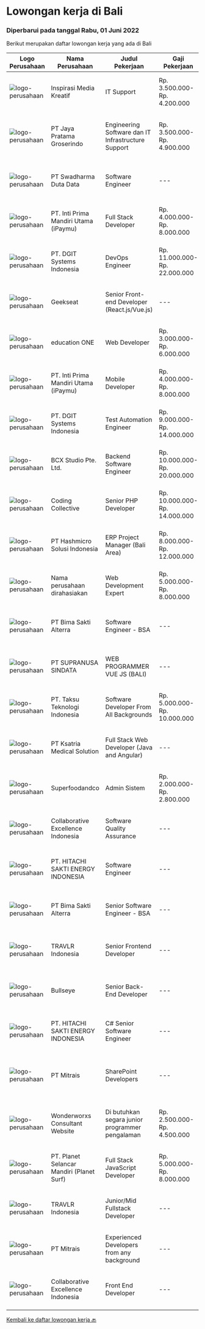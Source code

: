 
  # Lowongan kerja di Bali

  ### Diperbarui pada tanggal Rabu, 01 Juni 2022

  Berikut merupakan daftar lowongan kerja yang ada di Bali

  |Logo Perusahaan | Nama Perusahaan | Judul Pekerjaan | Gaji Pekerjaan | Lokasi | Deskripsi | Tanggal diunggah | Pranala |
  | -------------- | --------------- | --------------- | --------- | --------- | -------------- | ------- | ----------- |
  |![logo-perusahaan](https://image-service-cdn.seek.com.au/bda7f6a7f8a2b9bd26cdab58c652c208e51de0b8/ee4dce1061f3f616224767ad58cb2fc751b8d2dc)|Inspirasi Media Kreatif|IT Support|Rp. 3.500.000-Rp. 4.200.000|Denpasar|Dibutuhkan : Staf IT Support Minimum SMK / D1 / S1 Informatika atau Komputer Jujur, Disiplin, Rajin, Bertanggung jawab Mampu berkerja dalam team Paham...|Selasa, 31 Mei 2022|https://www.jobstreet.co.id/id/job/it-support-3902007?token=0~8fde554c-2384-4ccf-8c17-44c0f87c6bd1&sectionRank=1&jobId=jobstreet-id-job-3902007|
|![logo-perusahaan](https://image-service-cdn.seek.com.au/be1af91ee777d17a59fabd05c5b8597d433a88d1/ee4dce1061f3f616224767ad58cb2fc751b8d2dc)|PT Jaya Pratama Groserindo|Engineering Software dan IT Infrastructure Support|Rp. 3.500.000-Rp. 4.900.000|Denpasar|Kualifikasi :   Lulusan Sarjana Komputer Science / Information Technology (IT ) Minimum IPK 3,00 Usia 20 - 30 tahun  Menguasai C#, ASP.Net , Visual...|Jumat, 27 Mei 2022|https://www.jobstreet.co.id/id/job/engineering-software-dan-it-infrastructure-support-3887379?token=0~8fde554c-2384-4ccf-8c17-44c0f87c6bd1&sectionRank=2&jobId=jobstreet-id-job-3887379|
|![logo-perusahaan](https://image-service-cdn.seek.com.au/e55e3708620a7ff5e7da329d1725ee01ed113417/ee4dce1061f3f616224767ad58cb2fc751b8d2dc)|PT Swadharma Duta Data|Software Engineer|---|Jakarta Raya|Software Development (.net) Memahami konsep pengembangan aplikasi Memahami konsep Microservices Architecture Familiar dengan Konsep Dasar dari Linux...|Sabtu, 28 Mei 2022|https://www.jobstreet.co.id/id/job/software-engineer-3889138?token=0~8fde554c-2384-4ccf-8c17-44c0f87c6bd1&sectionRank=3&jobId=jobstreet-id-job-3889138|
|![logo-perusahaan](https://image-service-cdn.seek.com.au/3cfcf3b08437c3b9e8bce9eefde4d326596fb58a/ee4dce1061f3f616224767ad58cb2fc751b8d2dc)|PT. Inti Prima Mandiri Utama (iPaymu)|Full Stack Developer|Rp. 4.000.000-Rp. 8.000.000|Denpasar|Kualifikasi:  Menguasai Laravel Framework Bisa bekerja dalam TIM Bisa bekerja dalam DEADLINE Supel &amp; KREATIF! LOYAL Berintegritas tinggi|Senin, 30 Mei 2022|https://www.jobstreet.co.id/id/job/full-stack-developer-3899932?token=0~8fde554c-2384-4ccf-8c17-44c0f87c6bd1&sectionRank=4&jobId=jobstreet-id-job-3899932|
|![logo-perusahaan](https://image-service-cdn.seek.com.au/86a88c2f6d7d45552583132278caf70ef23e7608/ee4dce1061f3f616224767ad58cb2fc751b8d2dc)|PT. DGIT Systems Indonesia|DevOps Engineer|Rp. 11.000.000-Rp. 22.000.000|Bali|We are looking for a DevOps Engineer to join an engineering-lead team of developers working on our telecommunications delivery platform Telflow (learn...|Sabtu, 28 Mei 2022|https://www.jobstreet.co.id/id/job/devops-engineer-3889041?token=0~8fde554c-2384-4ccf-8c17-44c0f87c6bd1&sectionRank=5&jobId=jobstreet-id-job-3889041|
|![logo-perusahaan](https://image-service-cdn.seek.com.au/961432dbd4f6f598e568bbe95a11411dce0703c4/ee4dce1061f3f616224767ad58cb2fc751b8d2dc)|Geekseat|Senior Front-end Developer (React.js/Vue.js)|---|Denpasar|Are you a well-qualified experienced FrontEnd Developer?You want the opportunity to design and build high-quality software that complies with coding...|Selasa, 31 Mei 2022|https://www.jobstreet.co.id/id/job/senior-front-end-developer-react.js-vue.js-3902863?token=0~8fde554c-2384-4ccf-8c17-44c0f87c6bd1&sectionRank=6&jobId=jobstreet-id-job-3902863|
|![logo-perusahaan](https://image-service-cdn.seek.com.au/c05581680914cf46d7f6856015656c07552d502e/ee4dce1061f3f616224767ad58cb2fc751b8d2dc)|education ONE|Web Developer|Rp. 3.000.000-Rp. 6.000.000|Denpasar|Job Description : Design website pages that are user-friendly, attractive, and engaging, while remaining true to the company brand and promoting the...|Jumat, 27 Mei 2022|https://www.jobstreet.co.id/id/job/web-developer-3887303?token=0~8fde554c-2384-4ccf-8c17-44c0f87c6bd1&sectionRank=7&jobId=jobstreet-id-job-3887303|
|![logo-perusahaan](https://image-service-cdn.seek.com.au/3cfcf3b08437c3b9e8bce9eefde4d326596fb58a/ee4dce1061f3f616224767ad58cb2fc751b8d2dc)|PT. Inti Prima Mandiri Utama (iPaymu)|Mobile Developer|Rp. 4.000.000-Rp. 8.000.000|Denpasar|Kami memerlukan Tim Developer dengan kemampuan sebagai berikut: Menguasai ReactNative Bisa bekerja dalam TIM Bisa bekerja dalam DEADLINE SUPEL KREATIF...|Senin, 30 Mei 2022|https://www.jobstreet.co.id/id/job/mobile-developer-3899949?token=0~8fde554c-2384-4ccf-8c17-44c0f87c6bd1&sectionRank=8&jobId=jobstreet-id-job-3899949|
|![logo-perusahaan](https://image-service-cdn.seek.com.au/721402f73be051d09706509a4a2f9961fb2ec206/ee4dce1061f3f616224767ad58cb2fc751b8d2dc)|PT. DGIT Systems Indonesia|Test Automation Engineer|Rp. 9.000.000-Rp. 14.000.000|Bali|We are looking for talented Test Engineer or Test Automation Engineer to join an experienced team working on our flagship product Telflow, a...|Sabtu, 28 Mei 2022|https://www.jobstreet.co.id/id/job/test-automation-engineer-3887841?token=0~8fde554c-2384-4ccf-8c17-44c0f87c6bd1&sectionRank=9&jobId=jobstreet-id-job-3887841|
|![logo-perusahaan](https://image-service-cdn.seek.com.au/21406f519358b8335deea1347e37dfc2ef150f79/ee4dce1061f3f616224767ad58cb2fc751b8d2dc)|BCX Studio Pte. Ltd.|Backend Software Engineer|Rp. 10.000.000-Rp. 20.000.000|Jakarta Raya|BCX Studio is a Singapore-based company, our mission is to build an enterprise-grade online commerce platform to empower SME to compete in the...|Jumat, 27 Mei 2022|https://www.jobstreet.co.id/id/job/backend-software-engineer-9589842/origin/sg?token=0~8fde554c-2384-4ccf-8c17-44c0f87c6bd1&sectionRank=10&jobId=jobstreet-sg-job-9589842|
|![logo-perusahaan](https://image-service-cdn.seek.com.au/24a7297959412a4000416265921f6daa6368513d/ee4dce1061f3f616224767ad58cb2fc751b8d2dc)|Coding Collective|Senior PHP Developer|Rp. 10.000.000-Rp. 14.000.000|Bali|The ideal candidate is a highly resourceful and innovative developer with extensive experience in the layout, design, and coding of websites...|Sabtu, 28 Mei 2022|https://www.jobstreet.co.id/id/job/senior-php-developer-3882020?token=0~8fde554c-2384-4ccf-8c17-44c0f87c6bd1&sectionRank=11&jobId=jobstreet-id-job-3882020|
|![logo-perusahaan](https://image-service-cdn.seek.com.au/f6d60ad46f70dbd67cd5ea70ad66341689963cbd/ee4dce1061f3f616224767ad58cb2fc751b8d2dc)|PT Hashmicro Solusi Indonesia|ERP Project Manager (Bali Area)|Rp. 8.000.000-Rp. 12.000.000|Bali|Responsibilities: Manage and ensure ERP projects are done on time, on budget and on scope with high customer satisfaction Developing project plans,...|Minggu, 29 Mei 2022|https://www.jobstreet.co.id/id/job/erp-project-manager-bali-area-3890631?token=0~8fde554c-2384-4ccf-8c17-44c0f87c6bd1&sectionRank=12&jobId=jobstreet-id-job-3890631|
|![logo-perusahaan](https://i.ibb.co/sqvTCh9/112815900-stock-vector-no-image-available-icon-flat-vector.webp)|Nama perusahaan dirahasiakan|Web Development Expert|Rp. 5.000.000-Rp. 8.000.000|Bali|·Established Export company in Bali Seeks For  Web Development Expert for back end web development.* Choosing &amp; Selecting a template to work...|Jumat, 27 Mei 2022|https://www.jobstreet.co.id/id/job/web-development-expert-3886551?token=0~8fde554c-2384-4ccf-8c17-44c0f87c6bd1&sectionRank=13&jobId=jobstreet-id-job-3886551|
|![logo-perusahaan](https://image-service-cdn.seek.com.au/3b449304b19b7a5909fe2d6166b69cb2e3dfc9ad/ee4dce1061f3f616224767ad58cb2fc751b8d2dc)|PT Bima Sakti Alterra|Software Engineer - BSA|---|Bali|Area Responsibility:● Develop software solutions by studying information needs; conferring with users; studying systems flow, data usage and work...|Jumat, 27 Mei 2022|https://www.jobstreet.co.id/id/job/software-engineer-bsa-3885913?token=0~8fde554c-2384-4ccf-8c17-44c0f87c6bd1&sectionRank=14&jobId=jobstreet-id-job-3885913|
|![logo-perusahaan](https://image-service-cdn.seek.com.au/c5a65ce26fe37988ca6de0527f6e45d074dea865/ee4dce1061f3f616224767ad58cb2fc751b8d2dc)|PT SUPRANUSA SINDATA|WEB PROGRAMMER VUE JS (BALI)|---|Bali|Kualifikasi: Minimal Pendidikan S1 Information Technology / Computer Science dengan minimal IPK 3.00 Pengalaman minimal 1 tahun dengan pemrograman...|Jumat, 27 Mei 2022|https://www.jobstreet.co.id/id/job/web-programmer-vue-js-bali-3879484?token=0~8fde554c-2384-4ccf-8c17-44c0f87c6bd1&sectionRank=15&jobId=jobstreet-id-job-3879484|
|![logo-perusahaan](https://image-service-cdn.seek.com.au/643be914a81bc31a15f2bf29ce551d321eeee1e8/ee4dce1061f3f616224767ad58cb2fc751b8d2dc)|PT. Taksu Teknologi Indonesia|Software Developer From All Backgrounds|Rp. 5.000.000-Rp. 10.000.000|Denpasar|Let’s Build Your Future with Us!We are looking for a Software Developer From All Backgrounds to be part of an existing team. The team maintains...|Kamis, 26 Mei 2022|https://www.jobstreet.co.id/id/job/software-developer-from-all-backgrounds-3884489?token=0~8fde554c-2384-4ccf-8c17-44c0f87c6bd1&sectionRank=16&jobId=jobstreet-id-job-3884489|
|![logo-perusahaan](https://image-service-cdn.seek.com.au/34e6087209e39d435df5113e98499e6306d3f20f/ee4dce1061f3f616224767ad58cb2fc751b8d2dc)|PT Ksatria Medical Solution|Full Stack Web Developer (Java and Angular)|---|Bali|We are looking for a full stack web developer who is experienced in Angular and Java technology stack.   Responsibilities-Frontend  Develop responsive...|Sabtu, 28 Mei 2022|https://www.jobstreet.co.id/id/job/full-stack-web-developer-java-and-angular-3882249?token=0~8fde554c-2384-4ccf-8c17-44c0f87c6bd1&sectionRank=17&jobId=jobstreet-id-job-3882249|
|![logo-perusahaan](https://i.ibb.co/sqvTCh9/112815900-stock-vector-no-image-available-icon-flat-vector.webp)|Superfoodandco|Admin Sistem|Rp. 2.000.000-Rp. 2.800.000|Bali|Usia 20-25 Tahun Domisili Denpasar Bali Bekerja di Kantor, Kerja Full Time Bisa dan paham menggunakan Microsoft Office Mahir Microsoft Excel Mengerti...|Jumat, 27 Mei 2022|https://www.jobstreet.co.id/id/job/admin-sistem-3897880?token=0~8fde554c-2384-4ccf-8c17-44c0f87c6bd1&sectionRank=18&jobId=jobstreet-id-job-3897880|
|![logo-perusahaan](https://image-service-cdn.seek.com.au/7145b1ba6bc0dbd678e2bf86d776dd2b1b9b81f6/ee4dce1061f3f616224767ad58cb2fc751b8d2dc)|Collaborative Excellence Indonesia|Software Quality Assurance|---|Bali|Responsibilities: Develops and maintains test scenarios and end user test scripts to verify new functionality performs as designed and meets customer...|Kamis, 26 Mei 2022|https://www.jobstreet.co.id/id/job/software-quality-assurance-3877285?token=0~8fde554c-2384-4ccf-8c17-44c0f87c6bd1&sectionRank=19&jobId=jobstreet-id-job-3877285|
|![logo-perusahaan](https://image-service-cdn.seek.com.au/609c65e768882c9d713b0b3c799a28dfacf66ee9/ee4dce1061f3f616224767ad58cb2fc751b8d2dc)|PT. HITACHI SAKTI ENERGY INDONESIA|Software Engineer|---|Kuta|Hitachi Energy is a pioneering technology leader that is helping to increase access to affordable, reliable, sustainable, and modern energy for all....|Kamis, 26 Mei 2022|https://www.jobstreet.co.id/id/job/software-engineer-3879035?token=0~8fde554c-2384-4ccf-8c17-44c0f87c6bd1&sectionRank=20&jobId=jobstreet-id-job-3879035|
|![logo-perusahaan](https://image-service-cdn.seek.com.au/3b449304b19b7a5909fe2d6166b69cb2e3dfc9ad/ee4dce1061f3f616224767ad58cb2fc751b8d2dc)|PT Bima Sakti Alterra|Senior Software Engineer - BSA|---|Bali|Area Responsibility:● Develop software solutions by studying information needs; conferring with users; studying systems flow, data usage and work...|Jumat, 27 Mei 2022|https://www.jobstreet.co.id/id/job/senior-software-engineer-bsa-3885915?token=0~8fde554c-2384-4ccf-8c17-44c0f87c6bd1&sectionRank=21&jobId=jobstreet-id-job-3885915|
|![logo-perusahaan](https://image-service-cdn.seek.com.au/0b12a742ea945bde3fd751c06ca5f47bb2053690/ee4dce1061f3f616224767ad58cb2fc751b8d2dc)|TRAVLR Indonesia|Senior Frontend Developer|---|Badung|Requirment : Expert in web development(HTML/CSS/Javascript) Expert in Vue/React JS NUXT/NEXT JS is a plus Expert in modern CSS framework such as...|Kamis, 26 Mei 2022|https://www.jobstreet.co.id/id/job/senior-frontend-developer-3877763?token=0~8fde554c-2384-4ccf-8c17-44c0f87c6bd1&sectionRank=22&jobId=jobstreet-id-job-3877763|
|![logo-perusahaan](https://image-service-cdn.seek.com.au/40f5bfcde98bcadd2689bba7d2652fe5e3a9e250/ee4dce1061f3f616224767ad58cb2fc751b8d2dc)|Bullseye|Senior Back-End Developer|---|Bali|As a Senior Back-End Developer, you will build award-winning projects and creatively solve business problems through technology. You must be adept at...|Jumat, 27 Mei 2022|https://www.jobstreet.co.id/id/job/senior-back-end-developer-3898462?token=0~8fde554c-2384-4ccf-8c17-44c0f87c6bd1&sectionRank=23&jobId=jobstreet-id-job-3898462|
|![logo-perusahaan](https://image-service-cdn.seek.com.au/609c65e768882c9d713b0b3c799a28dfacf66ee9/ee4dce1061f3f616224767ad58cb2fc751b8d2dc)|PT. HITACHI SAKTI ENERGY INDONESIA|C# Senior Software Engineer|---|Badung|The Hitachi Energy business offers power and automation products, systems, service and software solutions across the generation, transmission, and...|Kamis, 26 Mei 2022|https://www.jobstreet.co.id/id/job/c-senior-software-engineer-3879038?token=0~8fde554c-2384-4ccf-8c17-44c0f87c6bd1&sectionRank=24&jobId=jobstreet-id-job-3879038|
|![logo-perusahaan](https://image-service-cdn.seek.com.au/969b0c47f133a1e0155056a5d964c63953dd6304/ee4dce1061f3f616224767ad58cb2fc751b8d2dc)|PT Mitrais|SharePoint Developers|---|Denpasar|Build your Career with Mitrais ! We're looking for experienced SharePoint Developers to be part of our team   What will you be doing? Develop REST...|Jumat, 27 Mei 2022|https://www.jobstreet.co.id/id/job/sharepoint-developers-3885848?token=0~8fde554c-2384-4ccf-8c17-44c0f87c6bd1&sectionRank=25&jobId=jobstreet-id-job-3885848|
|![logo-perusahaan](https://i.ibb.co/sqvTCh9/112815900-stock-vector-no-image-available-icon-flat-vector.webp)|Wonderworxs Consultant Website|Di butuhkan segara junior programmer pengalaman|Rp. 2.500.000-Rp. 4.500.000|Denpasar|Di butuhkan segara junior programmer atau programmer berpengalaman 1/3 tahun dan menguasai Html, css, javascript, basic php wordpress, htaccess...|Jumat, 27 Mei 2022|https://www.jobstreet.co.id/id/job/di-butuhkan-segara-junior-programmer-pengalaman-3898176?token=0~8fde554c-2384-4ccf-8c17-44c0f87c6bd1&sectionRank=26&jobId=jobstreet-id-job-3898176|
|![logo-perusahaan](https://image-service-cdn.seek.com.au/9a17f6158932b294e24ba264a1e5b00bc07424ec/ee4dce1061f3f616224767ad58cb2fc751b8d2dc)|PT. Planet Selancar Mandiri (Planet Surf)|Full Stack JavaScript Developer|Rp. 5.000.000-Rp. 8.000.000|Bali|Requiremrents: Bachelor of Computer Science/Information System Minimum has one year of working experience in related field Minimum 20 years old and...|Kamis, 26 Mei 2022|https://www.jobstreet.co.id/id/job/full-stack-javascript-developer-3878487?token=0~8fde554c-2384-4ccf-8c17-44c0f87c6bd1&sectionRank=27&jobId=jobstreet-id-job-3878487|
|![logo-perusahaan](https://image-service-cdn.seek.com.au/8881c4ce6be39b024737b9684ad37bb91ca6029f/ee4dce1061f3f616224767ad58cb2fc751b8d2dc)|TRAVLR Indonesia|Junior/Mid Fullstack Developer|---|Badung|Qualifications &amp; minimum requirements: 1+ years professional programming experience in OOP language such as C# or Java Experienced in developing...|Kamis, 26 Mei 2022|https://www.jobstreet.co.id/id/job/junior-mid-fullstack-developer-3877480?token=0~8fde554c-2384-4ccf-8c17-44c0f87c6bd1&sectionRank=28&jobId=jobstreet-id-job-3877480|
|![logo-perusahaan](https://image-service-cdn.seek.com.au/969b0c47f133a1e0155056a5d964c63953dd6304/ee4dce1061f3f616224767ad58cb2fc751b8d2dc)|PT Mitrais|Experienced Developers from any background|---|Bali|Build your Career with Mitrais ! We're looking for experienced Software Engineers from any background to be part of our team. What will you be doing? ...|Jumat, 27 Mei 2022|https://www.jobstreet.co.id/id/job/experienced-developers-from-any-background-3885781?token=0~8fde554c-2384-4ccf-8c17-44c0f87c6bd1&sectionRank=29&jobId=jobstreet-id-job-3885781|
|![logo-perusahaan](https://image-service-cdn.seek.com.au/7145b1ba6bc0dbd678e2bf86d776dd2b1b9b81f6/ee4dce1061f3f616224767ad58cb2fc751b8d2dc)|Collaborative Excellence Indonesia|Front End Developer|---|Bali|Requirements: You probably have 2-3 years of relevant experience as a web developer. UI developer or front-end engineer in commercial projects. As a...|Kamis, 26 Mei 2022|https://www.jobstreet.co.id/id/job/front-end-developer-3877289?token=0~8fde554c-2384-4ccf-8c17-44c0f87c6bd1&sectionRank=30&jobId=jobstreet-id-job-3877289|


  [Kembali ke daftar lowongan kerja 🔙](../README.md#daftar-lowongan-kerja)
  